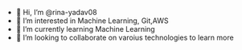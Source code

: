 - 👋 Hi, I’m @rina-yadav08
- 👀 I’m interested in Machine Learning, Git,AWS
- 🌱 I’m currently learning Machine Learning
- 💞️ I’m looking to collaborate on varoius technologies to learn more


<!---
rina-yadav08/rina-yadav08 is a ✨ special ✨ repository because its `README.md` (this file) appears on your GitHub profile.
You can click the Preview link to take a look at your changes.
--->
